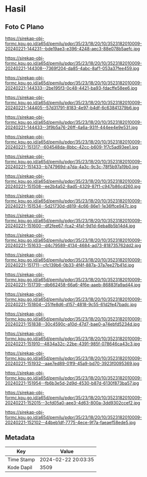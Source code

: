 # Hasil

## Foto C Plano

https://sirekap-obj-formc.kpu.go.id/a65d/pemilu/pdpr/35/23/18/20/10/3523182010009-20240221-144231--bde19ae3-e396-4248-aec3-88e078b5aefc.jpg

https://sirekap-obj-formc.kpu.go.id/a65d/pemilu/pdpr/35/23/18/20/10/3523182010009-20240221-144308--7369f204-da85-4abc-8af1-053a37fee459.jpg

https://sirekap-obj-formc.kpu.go.id/a65d/pemilu/pdpr/35/23/18/20/10/3523182010009-20240221-144333--2be195f3-0c48-4421-ba93-fdacffe58ee6.jpg

https://sirekap-obj-formc.kpu.go.id/a65d/pemilu/pdpr/35/23/18/20/10/3523182010009-20240221-144405--57d31791-8183-4e97-b4df-6c63841379b6.jpg

https://sirekap-obj-formc.kpu.go.id/a65d/pemilu/pdpr/35/23/18/20/10/3523182010009-20240221-144433--3f9b5a76-26ff-4a6a-931f-444ee4e9e531.jpg

https://sirekap-obj-formc.kpu.go.id/a65d/pemilu/pdpr/35/23/18/20/10/3523182010009-20240221-151317--604548da-8bbc-42cc-b609-1f7c5ad93ee1.jpg

https://sirekap-obj-formc.kpu.go.id/a65d/pemilu/pdpr/35/23/18/20/10/3523182010009-20240221-151433--b747969d-a7da-4a3c-9c3c-78f5b97a19b0.jpg

https://sirekap-obj-formc.kpu.go.id/a65d/pemilu/pdpr/35/23/18/20/10/3523182010009-20240221-151508--ee2b4a52-8ad5-4329-87f1-c947b86cd260.jpg

https://sirekap-obj-formc.kpu.go.id/a65d/pemilu/pdpr/35/23/18/20/10/3523182010009-20240221-151534--5d21730d-d819-4c66-86e1-1e36ffce947c.jpg

https://sirekap-obj-formc.kpu.go.id/a65d/pemilu/pdpr/35/23/18/20/10/3523182010009-20240221-151600--df2fee67-fca2-4fa1-9d1d-6eba8b5b14d4.jpg

https://sirekap-obj-formc.kpu.go.id/a65d/pemilu/pdpr/35/23/18/20/10/3523182010009-20240221-151633--d4c79589-4134-4684-ad73-818735762dd2.jpg

https://sirekap-obj-formc.kpu.go.id/a65d/pemilu/pdpr/35/23/18/20/10/3523182010009-20240221-151711--cfc139b6-0b33-4f4f-887a-37a7ee27b41d.jpg

https://sirekap-obj-formc.kpu.go.id/a65d/pemilu/pdpr/35/23/18/20/10/3523182010009-20240221-151739--db662458-66a6-4f6e-aaeb-86883fa9ad44.jpg

https://sirekap-obj-formc.kpu.go.id/a65d/pemilu/pdpr/35/23/18/20/10/3523182010009-20240221-151804--251fe8d6-d157-4818-9c55-61d2fe47badc.jpg

https://sirekap-obj-formc.kpu.go.id/a65d/pemilu/pdpr/35/23/18/20/10/3523182010009-20240221-151838--30c4590c-a10d-47d7-bae0-a74ebfd5234d.jpg

https://sirekap-obj-formc.kpu.go.id/a65d/pemilu/pdpr/35/23/18/20/10/3523182010009-20240221-151910--4834a32c-22be-4391-985f-078646ca43c3.jpg

https://sirekap-obj-formc.kpu.go.id/a65d/pemilu/pdpr/35/23/18/20/10/3523182010009-20240221-151932--aae7ed89-01f9-45a9-bd70-3923f0095369.jpg

https://sirekap-obj-formc.kpu.go.id/a65d/pemilu/pdpr/35/23/18/20/10/3523182010009-20240221-151954--fb6b3e5d-2d9d-4530-b87d-6130f873ba57.jpg

https://sirekap-obj-formc.kpu.go.id/a65d/pemilu/pdpr/35/23/18/20/10/3523182010009-20240221-152015--3cfd05a0-aee3-4d63-800a-3dd9302ccef2.jpg

https://sirekap-obj-formc.kpu.go.id/a65d/pemilu/pdpr/35/23/18/20/10/3523182010009-20240221-152102--44beb1df-7775-4ece-9f7a-faeaef58ede5.jpg


## Metadata

| Key        | Value               |
| ---------- | ------------------- |
| Time Stamp | 2024-02-22 20:03:35 |
| Kode Dapil | 3509                |



